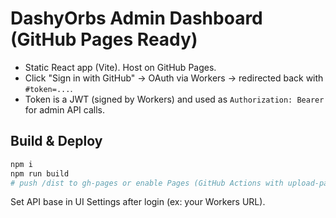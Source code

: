 # DashyOrbs Admin Dashboard (GitHub Pages Ready)

- Static React app (Vite). Host on GitHub Pages.
- Click "Sign in with GitHub" → OAuth via Workers → redirected back with `#token=...`.
- Token is a JWT (signed by Workers) and used as `Authorization: Bearer` for admin API calls.

## Build & Deploy
```bash
npm i
npm run build
# push /dist to gh-pages or enable Pages (GitHub Actions with upload-pages-artifact)
```
Set API base in UI Settings after login (ex: your Workers URL).
